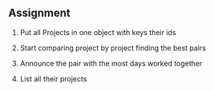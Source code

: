 ## Assignment

1. Put all Projects in one object with keys their ids

2. Start comparing project by project finding the best pairs

3. Announce the pair with the most days worked together

4. List all their projects